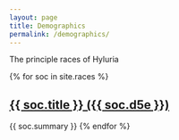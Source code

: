 ```yaml
---
layout: page
title: Demographics
permalink: /demographics/
---
```


The principle races of Hyluria

{% for soc in site.races %}
<h2><a href="{{ soc.url }}">{{ soc.title }} ({{ soc.d5e }})</a></h2>
{{ soc.summary }}
{% endfor %}